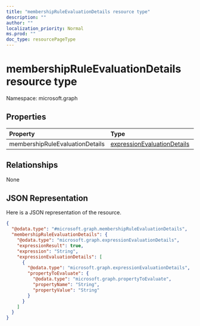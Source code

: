 ```yaml
---
title: "membershipRuleEvaluationDetails resource type"
description: ""
author: ""
localization_priority: Normal
ms.prod: ""
doc_type: resourcePageType
---
```


# membershipRuleEvaluationDetails resource type


Namespace: microsoft.graph



## Properties
|Property|Type|Description|
|:---|:---|:---|
|membershipRuleEvaluationDetails|[expressionEvaluationDetails](../resources/expressionevaluationdetails.md)||

## Relationships
None

## JSON Representation
Here is a JSON representation of the resource.
<!-- {
  "blockType": "resource",
  "@odata.type": "microsoft.graph.membershipRuleEvaluationDetails"
}
-->
``` json
{
  "@odata.type": "#microsoft.graph.membershipRuleEvaluationDetails",
  "membershipRuleEvaluationDetails": {
    "@odata.type": "microsoft.graph.expressionEvaluationDetails",
    "expressionResult": true,
    "expression": "String",
    "expressionEvaluationDetails": [
      {
        "@odata.type": "microsoft.graph.expressionEvaluationDetails",
        "propertyToEvaluate": {
          "@odata.type": "microsoft.graph.propertyToEvaluate",
          "propertyName": "String",
          "propertyValue": "String"
        }
      }
    ]
  }
}
```

